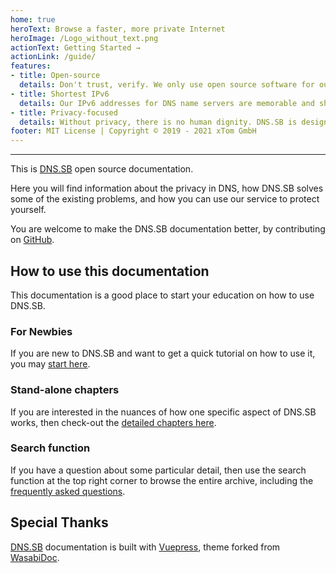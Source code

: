 ```yaml
---
home: true
heroText: Browse a faster, more private Internet
heroImage: /Logo_without_text.png
actionText: Getting Started →
actionLink: /guide/
features:
- title: Open-source
  details: Don't trust, verify. We only use open source software for our infrastructure.
- title: Shortest IPv6
  details: Our IPv6 addresses for DNS name servers are memorable and shortest, [2a09::] and [2a11::]
- title: Privacy-focused
  details: Without privacy, there is no human dignity. DNS.SB is designed with one goal in mind, to protect your personal DNS data, no logs, forever.
footer: MIT License | Copyright © 2019 - 2021 xTom GmbH
---
```


-----

This is [DNS.SB](/) open source documentation.

Here you will find information about the privacy in DNS, how DNS.SB solves some of the existing problems, and how you can use our service to protect yourself.

You are welcome to make the DNS.SB documentation better, by contributing on [GitHub](https://github.com/dns-sb/dns.sb/).

## How to use this documentation

This documentation is a good place to start your education on how to use DNS.SB.

### For Newbies

If you are new to DNS.SB and want to get a quick tutorial on how to use it, you may [start here](/guide/).

### Stand-alone chapters

If you are interested in the nuances of how one specific aspect of DNS.SB works, then check-out the [detailed chapters here](/feature/).

### Search function

If you have a question about some particular detail, then use the search function at the top right corner to browse the entire archive, including the [frequently asked questions](/faq/).

## Special Thanks

[DNS.SB](/) documentation is built with [Vuepress](https://vuepress.vuejs.org/), theme forked from [WasabiDoc](https://github.com/zkSNACKs/WasabiDoc).